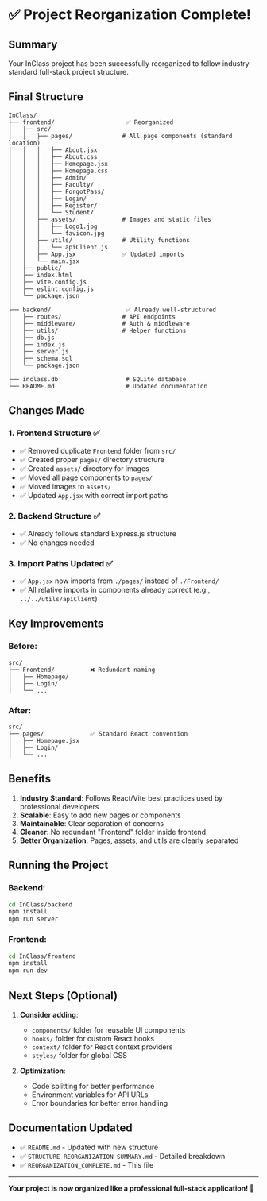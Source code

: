# ✅ Project Reorganization Complete!

## Summary

Your InClass project has been successfully reorganized to follow industry-standard full-stack project structure.

## Final Structure

```
InClass/
├── frontend/                    ✅ Reorganized
│   ├── src/
│   │   ├── pages/              # All page components (standard location)
│   │   │   ├── About.jsx
│   │   │   ├── About.css
│   │   │   ├── Homepage.jsx
│   │   │   ├── Homepage.css
│   │   │   ├── Admin/
│   │   │   ├── Faculty/
│   │   │   ├── ForgotPass/
│   │   │   ├── Login/
│   │   │   ├── Register/
│   │   │   └── Student/
│   │   ├── assets/             # Images and static files
│   │   │   ├── Logo1.jpg
│   │   │   └── favicon.jpg
│   │   ├── utils/              # Utility functions
│   │   │   └── apiClient.js
│   │   ├── App.jsx             ✅ Updated imports
│   │   └── main.jsx
│   ├── public/
│   ├── index.html
│   ├── vite.config.js
│   ├── eslint.config.js
│   └── package.json
│
├── backend/                     ✅ Already well-structured
│   ├── routes/                 # API endpoints
│   ├── middleware/             # Auth & middleware
│   ├── utils/                  # Helper functions
│   ├── db.js
│   ├── index.js
│   ├── server.js
│   ├── schema.sql
│   └── package.json
│
├── inclass.db                   # SQLite database
└── README.md                    # Updated documentation
```

## Changes Made

### 1. Frontend Structure ✅

- ✅ Removed duplicate `Frontend` folder from `src/`
- ✅ Created proper `pages/` directory structure
- ✅ Created `assets/` directory for images
- ✅ Moved all page components to `pages/`
- ✅ Moved images to `assets/`
- ✅ Updated `App.jsx` with correct import paths

### 2. Backend Structure ✅

- ✅ Already follows standard Express.js structure
- ✅ No changes needed

### 3. Import Paths Updated ✅

- ✅ `App.jsx` now imports from `./pages/` instead of `./Frontend/`
- ✅ All relative imports in components already correct (e.g., `../../utils/apiClient`)

## Key Improvements

### Before:

```
src/
├── Frontend/          ❌ Redundant naming
│   ├── Homepage/
│   ├── Login/
│   └── ...
```

### After:

```
src/
├── pages/             ✅ Standard React convention
│   ├── Homepage.jsx
│   ├── Login/
│   └── ...
```

## Benefits

1. **Industry Standard**: Follows React/Vite best practices used by professional developers
2. **Scalable**: Easy to add new pages or components
3. **Maintainable**: Clear separation of concerns
4. **Cleaner**: No redundant "Frontend" folder inside frontend
5. **Better Organization**: Pages, assets, and utils are clearly separated

## Running the Project

### Backend:

```bash
cd InClass/backend
npm install
npm run server
```

### Frontend:

```bash
cd InClass/frontend
npm install
npm run dev
```

## Next Steps (Optional)

1. **Consider adding**:

   - `components/` folder for reusable UI components
   - `hooks/` folder for custom React hooks
   - `context/` folder for React context providers
   - `styles/` folder for global CSS

2. **Optimization**:
   - Code splitting for better performance
   - Environment variables for API URLs
   - Error boundaries for better error handling

## Documentation Updated

- ✅ `README.md` - Updated with new structure
- ✅ `STRUCTURE_REORGANIZATION_SUMMARY.md` - Detailed breakdown
- ✅ `REORGANIZATION_COMPLETE.md` - This file

---

**Your project is now organized like a professional full-stack application! 🎉**

